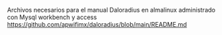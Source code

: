 Archivos necesarios para el manual Daloradius en almalinux administrado con Mysql workbench y access
https://github.com/apwifimx/daloradius/blob/main/README.md

